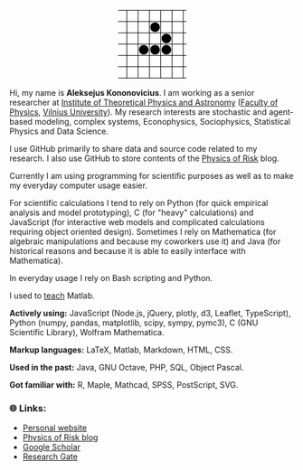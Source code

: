 <p align="center">
    <img src="https://raw.githubusercontent.com/akononovicius/akononovicius/master/header.gif">
</p>

Hi, my name is **Aleksejus Kononovicius**. I am working as a senior researcher at [Institute of Theoretical Physics and Astronomy](https://www.ff.vu.lt/tfai/) ([Faculty of Physics](https://www.ff.vu.lt/), [Vilnius University](https://www.vu.lt)). My research interests are stochastic and agent-based modeling, complex systems, Econophysics, Sociophysics, Statistical Physics and Data Science.

I use GitHub primarily to share data and source code related to my research. I also use GitHub to store contents of the [Physics of Risk](https://rf.mokslasplius.lt/) blog.

Currently I am using programming for scientific purposes as well as to make my everyday computer usage easier.

For scientific calculations I tend to rely on Python (for quick empirical analysis and model prototyping), C (for "heavy" calculations) and JavaScript (for interactive web models and complicated calculations requiring object oriented design). Sometimes I rely on Mathematica (for algebraic manipulations and because my coworkers use it) and Java (for historical reasons and because it is able to easily interface with Mathematica).

In everyday usage I rely on Bash scripting and Python.

I used to <a href="http://kononovicius.lt/teaching.html">teach</a> Matlab.

**Actively using:** JavaScript (Node.js, jQuery, plotly, d3, Leaflet, TypeScript), Python (numpy, pandas, matplotlib, scipy, sympy, pymc3), C (GNU Scientific Library), Wolfram Mathematica.

**Markup languages:** LaTeX, Matlab, Markdown, HTML, CSS.

**Used in the past:** Java, GNU Octave, PHP, SQL, Object Pascal.

**Got familiar with:** R, Maple, Mathcad, SPSS, PostScript, SVG.

### 🌐 Links:

* [Personal website](http://kononovicius.lt)
* [Physics of Risk blog](https://rf.mokslasplius.lt)
* [Google Scholar](https://scholar.google.lt/citations?user=Imx5EF0AAAAJ)
* [Research Gate](https://www.researchgate.net/profile/Aleksejus_Kononovicius)
